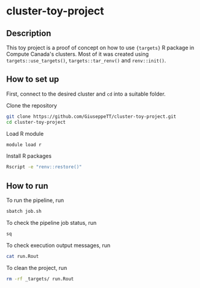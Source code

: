 # cluster-toy-project

## Description

This toy project is a proof of concept on how to use `{targets}` R package in Compute Canada's clusters. Most of it was created using `targets::use_targets()`, `targets::tar_renv()` and `renv::init()`.

## How to set up

First, connect to the desired cluster and `cd` into a suitable folder.

Clone the repository

```bash
git clone https://github.com/GiuseppeTT/cluster-toy-project.git
cd cluster-toy-project
```

Load R module

```bash
module load r
```

Install R packages

```bash
Rscript -e "renv::restore()"
```

## How to run

To run the pipeline, run

```bash
sbatch job.sh
```

To check the pipeline job status, run

```bash
sq
```

To check execution output messages, run

```bash
cat run.Rout
```

To clean the project, run

```bash
rm -rf _targets/ run.Rout
```
